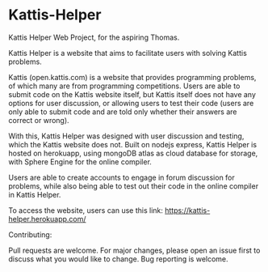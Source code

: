 # Kattis-Helper
Kattis Helper Web Project, for the aspiring Thomas.

Kattis Helper is a website that aims to facilitate users with solving Kattis problems.

Kattis (open.kattis.com) is a website that provides programming problems, of which many are from
programming competitions. Users are able to submit code on the Kattis website itself, but Kattis
itself does not have any options for user discussion, or allowing users to test their code (users
are only able to submit code and are told only whether their answers are correct or wrong).

With this, Kattis Helper was designed with user discussion and testing, which the Kattis website
does not. Built on nodejs express, Kattis Helper is hosted on herokuapp, using mongoDB atlas as
cloud database for storage, with Sphere Engine for the online compiler.

Users are able to create accounts to engage in forum discussion for problems, while also being able
to test out their code in the online compiler in Kattis Helper. 

To access the website, users can use this link: https://kattis-helper.herokuapp.com/

Contributing: 

Pull requests are welcome. For major changes, please open an issue first to discuss what you would 
like to change.  Bug reporting is welcome.

